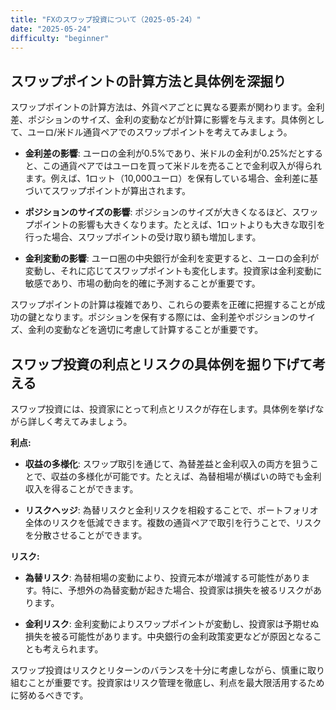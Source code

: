 ```yaml
---
title: "FXのスワップ投資について（2025-05-24）"
date: "2025-05-24"
difficulty: "beginner"
---
```


## スワップポイントの計算方法と具体例を深掘り

スワップポイントの計算方法は、外貨ペアごとに異なる要素が関わります。金利差、ポジションのサイズ、金利の変動などが計算に影響を与えます。具体例として、ユーロ/米ドル通貨ペアでのスワップポイントを考えてみましょう。

- **金利差の影響**: ユーロの金利が0.5%であり、米ドルの金利が0.25%だとすると、この通貨ペアではユーロを買って米ドルを売ることで金利収入が得られます。例えば、1ロット（10,000ユーロ）を保有している場合、金利差に基づいてスワップポイントが算出されます。

- **ポジションのサイズの影響**: ポジションのサイズが大きくなるほど、スワップポイントの影響も大きくなります。たとえば、1ロットよりも大きな取引を行った場合、スワップポイントの受け取り額も増加します。

- **金利変動の影響**: ユーロ圏の中央銀行が金利を変更すると、ユーロの金利が変動し、それに応じてスワップポイントも変化します。投資家は金利変動に敏感であり、市場の動向を的確に予測することが重要です。

スワップポイントの計算は複雑であり、これらの要素を正確に把握することが成功の鍵となります。ポジションを保有する際には、金利差やポジションのサイズ、金利の変動などを適切に考慮して計算することが重要です。

## スワップ投資の利点とリスクの具体例を掘り下げて考える

スワップ投資には、投資家にとって利点とリスクが存在します。具体例を挙げながら詳しく考えてみましょう。

**利点:**
- **収益の多様化**: スワップ取引を通じて、為替差益と金利収入の両方を狙うことで、収益の多様化が可能です。たとえば、為替相場が横ばいの時でも金利収入を得ることができます。

- **リスクヘッジ**: 為替リスクと金利リスクを相殺することで、ポートフォリオ全体のリスクを低減できます。複数の通貨ペアで取引を行うことで、リスクを分散させることができます。

**リスク:**
- **為替リスク**: 為替相場の変動により、投資元本が増減する可能性があります。特に、予想外の為替変動が起きた場合、投資家は損失を被るリスクがあります。

- **金利リスク**: 金利変動によりスワップポイントが変動し、投資家は予期せぬ損失を被る可能性があります。中央銀行の金利政策変更などが原因となることも考えられます。

スワップ投資はリスクとリターンのバランスを十分に考慮しながら、慎重に取り組むことが重要です。投資家はリスク管理を徹底し、利点を最大限活用するために努めるべきです。

